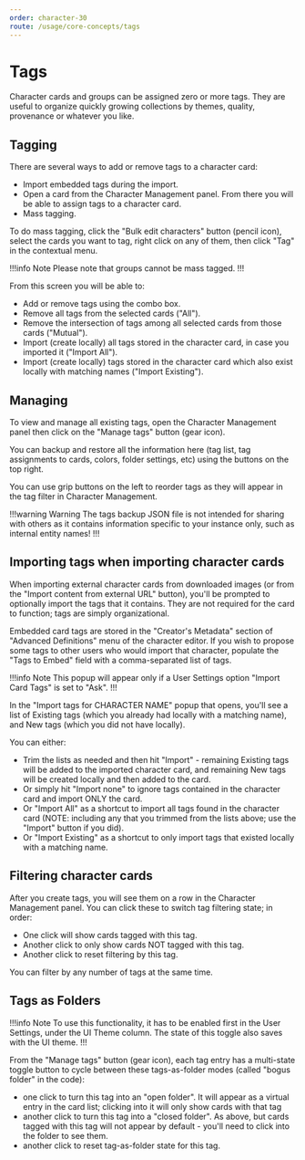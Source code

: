 ```yaml
---
order: character-30
route: /usage/core-concepts/tags
---
```


# Tags

Character cards and groups can be assigned zero or more tags. They are useful to organize quickly growing collections by themes, quality, provenance or whatever you like.

## Tagging

There are several ways to add or remove tags to a character card:

- Import embedded tags during the import.
- Open a card from the Character Management panel. From there you will be able to assign tags to a character card.
- Mass tagging.

To do mass tagging, click the "Bulk edit characters" button (pencil icon), select the cards you want to tag, right click on any of them, then click "Tag" in the contextual menu.

!!!info Note
Please note that groups cannot be mass tagged.
!!!

From this screen you will be able to:

- Add or remove tags using the combo box.
- Remove all tags from the selected cards ("All").
- Remove the intersection of tags among all selected cards from those cards ("Mutual").
- Import (create locally) all tags stored in the character card, in case you imported it ("Import All").
- Import (create locally) tags stored in the character card which also exist locally with matching names ("Import Existing").

## Managing

To view and manage all existing tags, open the Character Management panel then click on the "Manage tags" button (gear icon).

You can backup and restore all the information here (tag list, tag assignments to cards, colors, folder settings, etc) using the buttons on the top right.

You can use grip buttons on the left to reorder tags as they will appear in the tag filter in Character Management.

!!!warning Warning
The tags backup JSON file is not intended for sharing with others as it contains information specific to your instance only, such as internal entity names!
!!!

## Importing tags when importing character cards

When importing external character cards from downloaded images (or from the "Import content from external URL" button), you'll be prompted to optionally import the tags that it contains. They are not required for the card to function; tags are simply organizational.

Embedded card tags are stored in the "Creator's Metadata" section of "Advanced Definitions" menu of the character editor. If you wish to propose some tags to other users who would import that character, populate the "Tags to Embed" field with a comma-separated list of tags.

!!!info Note
This popup will appear only if a User Settings option "Import Card Tags" is set to "Ask". 
!!!

In the "Import tags for CHARACTER NAME" popup that opens, you'll see a list of Existing tags (which you already had locally with a matching name), and New tags (which you did not have locally).

You can either:

- Trim the lists as needed and then hit "Import" - remaining Existing tags will be added to the imported character card, and remaining New tags will be created locally and then added to the card.
- Or simply hit "Import none" to ignore tags contained in the character card and import ONLY the card.
- Or "Import All" as a shortcut to import all tags found in the character card (NOTE: including any that you trimmed from the lists above; use the "Import" button if you did).
- Or "Import Existing" as a shortcut to only import tags that existed locally with a matching name.

## Filtering character cards

After you create tags, you will see them on a row in the Character Management panel. You can click these to switch tag filtering state; in order:

- One click will show cards tagged with this tag.
- Another click to only show cards NOT tagged with this tag.
- Another click to reset filtering by this tag.

You can filter by any number of tags at the same time.

## Tags as Folders

!!!info Note
To use this functionality, it has to be enabled first in the User Settings, under the UI Theme column. The state of this toggle also saves with the UI theme.
!!!

From the "Manage tags" button (gear icon), each tag entry has a multi-state toggle button to cycle between these tags-as-folder modes (called "bogus folder" in the code):

- one click to turn this tag into an "open folder". It will appear as a virtual entry in the card list; clicking into it will only show cards with that tag
- another click to turn this tag into a "closed folder". As above, but cards tagged with this tag will not appear by default - you'll need to click into the folder to see them.
- another click to reset tag-as-folder state for this tag.
